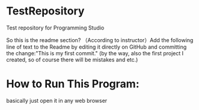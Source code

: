# TestRepository
Test repository for Programming Studio

So this is the readme section?
（According to instructor）Add the following line of text to the Readme by editing it directly on GitHub and committing the change:"This is my first commit." (by the way, also the first project I created, so of course there will be mistakes and etc.)

# How to Run This Program:

basically just open it in any web browser
